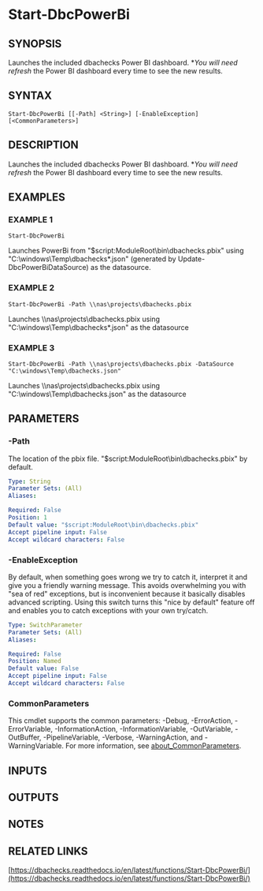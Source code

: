 # Start-DbcPowerBi

## SYNOPSIS
Launches the included dbachecks Power BI dashboard.
**You will need refresh* the Power BI dashboard every time to see the new results.

## SYNTAX

```
Start-DbcPowerBi [[-Path] <String>] [-EnableException] [<CommonParameters>]
```

## DESCRIPTION
Launches the included dbachecks Power BI dashboard.
**You will need refresh* the Power BI dashboard every time to see the new results.

## EXAMPLES

### EXAMPLE 1
```
Start-DbcPowerBi
```

Launches PowerBi from "$script:ModuleRoot\bin\dbachecks.pbix" using "C:\windows\Temp\dbachecks\*.json" (generated by Update-DbcPowerBiDataSource) as the datasource.

### EXAMPLE 2
```
Start-DbcPowerBi -Path \\nas\projects\dbachecks.pbix
```

Launches \\\\nas\projects\dbachecks.pbix using "C:\windows\Temp\dbachecks\*.json" as the datasource

### EXAMPLE 3
```
Start-DbcPowerBi -Path \\nas\projects\dbachecks.pbix -DataSource "C:\windows\Temp\dbachecks.json"
```

Launches \\\\nas\projects\dbachecks.pbix using "C:\windows\Temp\dbachecks.json" as the datasource

## PARAMETERS

### -Path
The location of the pbix file.
"$script:ModuleRoot\bin\dbachecks.pbix" by default.

```yaml
Type: String
Parameter Sets: (All)
Aliases:

Required: False
Position: 1
Default value: "$script:ModuleRoot\bin\dbachecks.pbix"
Accept pipeline input: False
Accept wildcard characters: False
```

### -EnableException
By default, when something goes wrong we try to catch it, interpret it and give you a friendly warning message.
This avoids overwhelming you with "sea of red" exceptions, but is inconvenient because it basically disables advanced scripting.
Using this switch turns this "nice by default" feature off and enables you to catch exceptions with your own try/catch.

```yaml
Type: SwitchParameter
Parameter Sets: (All)
Aliases:

Required: False
Position: Named
Default value: False
Accept pipeline input: False
Accept wildcard characters: False
```

### CommonParameters
This cmdlet supports the common parameters: -Debug, -ErrorAction, -ErrorVariable, -InformationAction, -InformationVariable, -OutVariable, -OutBuffer, -PipelineVariable, -Verbose, -WarningAction, and -WarningVariable. For more information, see [about_CommonParameters](http://go.microsoft.com/fwlink/?LinkID=113216).

## INPUTS

## OUTPUTS

## NOTES

## RELATED LINKS

[https://dbachecks.readthedocs.io/en/latest/functions/Start-DbcPowerBi/](https://dbachecks.readthedocs.io/en/latest/functions/Start-DbcPowerBi/)

